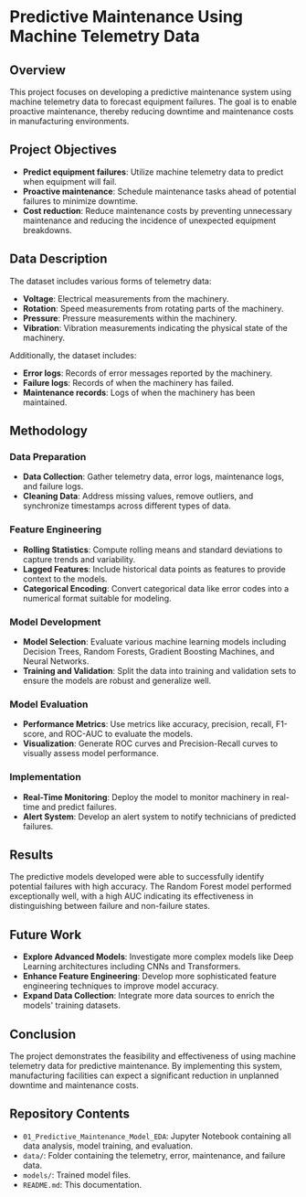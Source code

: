 # Predictive Maintenance Using Machine Telemetry Data

## Overview
This project focuses on developing a predictive maintenance system using machine telemetry data to forecast equipment failures. The goal is to enable proactive maintenance, thereby reducing downtime and maintenance costs in manufacturing environments.

## Project Objectives
- **Predict equipment failures**: Utilize machine telemetry data to predict when equipment will fail.
- **Proactive maintenance**: Schedule maintenance tasks ahead of potential failures to minimize downtime.
- **Cost reduction**: Reduce maintenance costs by preventing unnecessary maintenance and reducing the incidence of unexpected equipment breakdowns.

## Data Description
The dataset includes various forms of telemetry data:
- **Voltage**: Electrical measurements from the machinery.
- **Rotation**: Speed measurements from rotating parts of the machinery.
- **Pressure**: Pressure measurements within the machinery.
- **Vibration**: Vibration measurements indicating the physical state of the machinery.

Additionally, the dataset includes:
- **Error logs**: Records of error messages reported by the machinery.
- **Failure logs**: Records of when the machinery has failed.
- **Maintenance records**: Logs of when the machinery has been maintained.

## Methodology

### Data Preparation
- **Data Collection**: Gather telemetry data, error logs, maintenance logs, and failure logs.
- **Cleaning Data**: Address missing values, remove outliers, and synchronize timestamps across different types of data.

### Feature Engineering
- **Rolling Statistics**: Compute rolling means and standard deviations to capture trends and variability.
- **Lagged Features**: Include historical data points as features to provide context to the models.
- **Categorical Encoding**: Convert categorical data like error codes into a numerical format suitable for modeling.

### Model Development
- **Model Selection**: Evaluate various machine learning models including Decision Trees, Random Forests, Gradient Boosting Machines, and Neural Networks.
- **Training and Validation**: Split the data into training and validation sets to ensure the models are robust and generalize well.

### Model Evaluation
- **Performance Metrics**: Use metrics like accuracy, precision, recall, F1-score, and ROC-AUC to evaluate the models.
- **Visualization**: Generate ROC curves and Precision-Recall curves to visually assess model performance.

### Implementation
- **Real-Time Monitoring**: Deploy the model to monitor machinery in real-time and predict failures.
- **Alert System**: Develop an alert system to notify technicians of predicted failures.

## Results
The predictive models developed were able to successfully identify potential failures with high accuracy. The Random Forest model performed exceptionally well, with a high AUC indicating its effectiveness in distinguishing between failure and non-failure states.

## Future Work
- **Explore Advanced Models**: Investigate more complex models like Deep Learning architectures including CNNs and Transformers.
- **Enhance Feature Engineering**: Develop more sophisticated feature engineering techniques to improve model accuracy.
- **Expand Data Collection**: Integrate more data sources to enrich the models' training datasets.

## Conclusion
The project demonstrates the feasibility and effectiveness of using machine telemetry data for predictive maintenance. By implementing this system, manufacturing facilities can expect a significant reduction in unplanned downtime and maintenance costs.

## Repository Contents
- `01_Predictive_Maintenance_Model_EDA`: Jupyter Notebook containing all data analysis, model training, and evaluation.
- `data/`: Folder containing the telemetry, error, maintenance, and failure data.
- `models/`: Trained model files.
- `README.md`: This documentation.